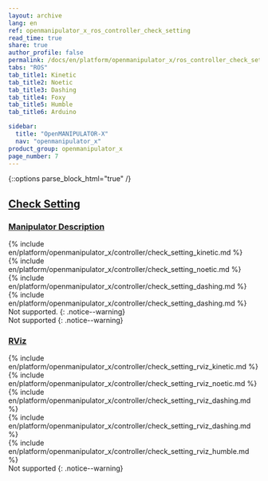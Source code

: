 ```yaml
---
layout: archive
lang: en
ref: openmanipulator_x_ros_controller_check_setting
read_time: true
share: true
author_profile: false
permalink: /docs/en/platform/openmanipulator_x/ros_controller_check_setting/
tabs: "ROS"
tab_title1: Kinetic
tab_title2: Noetic
tab_title3: Dashing
tab_title4: Foxy
tab_title5: Humble
tab_title6: Arduino

sidebar:
  title: "OpenMANIPULATOR-X"
  nav: "openmanipulator_x"
product_group: openmanipulator_x
page_number: 7
---
```


<div style="counter-reset: h1 5"></div>
<div style="counter-reset: h2 1"></div>

{::options parse_block_html="true" /}

<!--[dummy Header 1]>
  <h1 id="controller">Controller</h1>
  <h2 id="check-setting">Check Setting</h2>
  <p class="dummy_content">Manipulator Description, Rviz </p>
<![end dummy Header 1]-->

## [Check Setting](#check-setting)

### [Manipulator Description](#manipulator-description)

<section data-id="{{ page.tab_title1 }}" class="tab_contents">
{% include en/platform/openmanipulator_x/controller/check_setting_kinetic.md %}
</section>

<section data-id="{{ page.tab_title2 }}" class="tab_contents">
{% include en/platform/openmanipulator_x/controller/check_setting_noetic.md %}
</section>

<section data-id="{{ page.tab_title3 }}" class="tab_contents">
{% include en/platform/openmanipulator_x/controller/check_setting_dashing.md %}
</section>

<section data-id="{{ page.tab_title4 }}" class="tab_contents">
{% include en/platform/openmanipulator_x/controller/check_setting_dashing.md %}
</section>

<section data-id="{{ page.tab_title5 }}" class="tab_contents">
Not supported.
{: .notice--warning}
</section>

<section data-id="{{ page.tab_title6 }}" class="tab_contents">
Not supported
{: .notice--warning}
</section>

### [RViz](#rviz)

<section data-id="{{ page.tab_title1 }}" class="tab_contents">
{% include en/platform/openmanipulator_x/controller/check_setting_rviz_kinetic.md %}
</section>

<section data-id="{{ page.tab_title2 }}" class="tab_contents">
{% include en/platform/openmanipulator_x/controller/check_setting_rviz_noetic.md %}
</section>

<section data-id="{{ page.tab_title3 }}" class="tab_contents">
{% include en/platform/openmanipulator_x/controller/check_setting_rviz_dashing.md %}
</section>

<section data-id="{{ page.tab_title4 }}" class="tab_contents">
{% include en/platform/openmanipulator_x/controller/check_setting_rviz_dashing.md %}
</section>

<section data-id="{{ page.tab_title5 }}" class="tab_contents">
{% include en/platform/openmanipulator_x/controller/check_setting_rviz_humble.md %}
</section>

<section data-id="{{ page.tab_title6 }}" class="tab_contents">
Not supported
{: .notice--warning}
</section>
